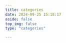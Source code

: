 ```yaml
---
title: categories
date: 2024-09-25 15:18:17
aside: false
top_img: false
type: "categories"

---
```

